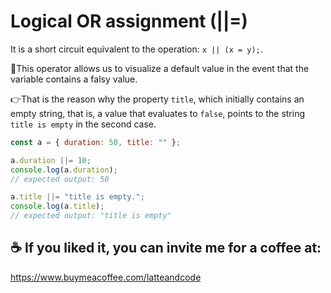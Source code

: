 # Logical OR assignment (||=)

It is a short circuit equivalent to the operation: `x || (x = y);`.

📍This operator allows us to visualize a default value in the event that the variable contains a falsy value.

👉That is the reason why the property `title`, which initially contains an empty string, that is, a value that evaluates to `false`, points to the string `title is empty` in the second case.

```js
const a = { duration: 50, title: "" };

a.duration ||= 10;
console.log(a.duration);
// expected output: 50

a.title ||= "title is empty.";
console.log(a.title);
// expected output: "title is empty"
```

## ☕️ If you liked it, you can invite me for a coffee at:

https://www.buymeacoffee.com/latteandcode
